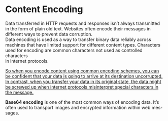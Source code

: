 # Content Encoding

Data transferred in HTTP requests and responses isn’t always transmitted  
in the form of plain old text. Websites often encode their messages in different ways to prevent data corruption.  
Data encoding is used as a way to transfer binary data reliably across  
machines that have limited support for different content types. Characters  
used for encoding are common characters not used as controlled characters  
in internet protocols.

<ins>So when you encode content using common encoding schemes, you can be confident that your data is going to arrive at its destination uncorrupted. In contrast, when you transfer your data in its original state, the data might be screwed up when internet protocols misinterpret special characters in the message.</ins>

**Base64 encoding** is one of the most common ways of encoding data. It’s  
often used to transport images and encrypted information within web mes-  
sages.